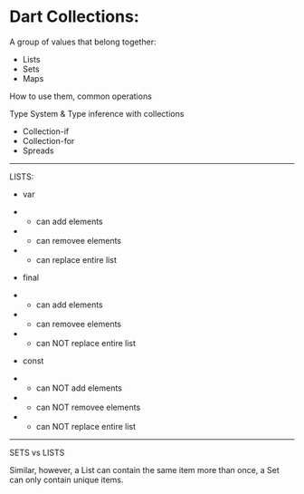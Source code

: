 # Dart Collections: 

A group of values that belong together: 

- Lists
- Sets
- Maps

How to use them, common operations

Type System & Type inference with collections

- Collection-if
- Collection-for
- Spreads 

---

LISTS: 

- var 
- - can add elements
- - can removee elements
- - can replace entire list

- final 
- - can add elements
- - can removee elements
- - can NOT replace entire list

- const
- - can NOT add elements
- - can NOT removee elements
- - can NOT replace entire list

---

SETS vs LISTS 

Similar, however, a List can contain the same item more than once, a Set can only contain unique items. 

